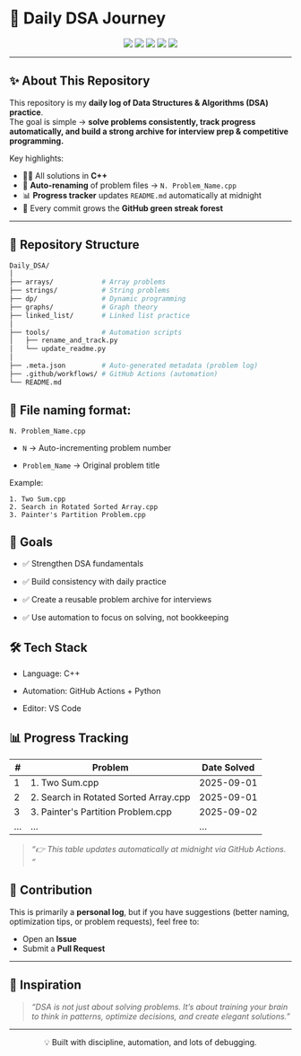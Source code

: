 # 📘 Daily DSA Journey  

<p align="center">
  <img src="https://img.shields.io/badge/Language-C++-00599C?style=for-the-badge&logo=cplusplus&logoColor=white" />
  <img src="https://img.shields.io/badge/Progress-Ongoing🚀-blueviolet?style=for-the-badge" />
  <img src="https://img.shields.io/github/last-commit/ikrishanaa/Daily_DSA?style=for-the-badge&logo=github" />
  <img src="https://img.shields.io/badge/Problems%20Solved-{count}-blue?logo=leetcode&style=for-the-badge" />
  <img src="https://komarev.com/ghpvc/?username=ikrishanaa&label=Profile%20Views&color=0e75b6&style=for-the-badge" />
</p>

---

## ✨ About This Repository  

This repository is my **daily log of Data Structures & Algorithms (DSA) practice**.  
The goal is simple → **solve problems consistently, track progress automatically, and build a strong archive for interview prep & competitive programming.**

Key highlights:
- 🧑‍💻 All solutions in **C++**
- 🔄 **Auto-renaming** of problem files → `N. Problem_Name.cpp`
- 📊 **Progress tracker** updates `README.md` automatically at midnight
- 🌱 Every commit grows the **GitHub green streak forest**

---

## 📂 Repository Structure  

```bash
Daily_DSA/
│
├── arrays/            # Array problems
├── strings/           # String problems
├── dp/                # Dynamic programming
├── graphs/            # Graph theory
├── linked_list/       # Linked list practice
│
├── tools/             # Automation scripts
│   ├── rename_and_track.py
│   └── update_readme.py
│
├── .meta.json         # Auto-generated metadata (problem log)
├── .github/workflows/ # GitHub Actions (automation)
└── README.md
```

## 📌 File naming format:
`N. Problem_Name.cpp`

- `N` → Auto-incrementing problem number

- `Problem_Name` → Original problem title

Example:
```
1. Two Sum.cpp
2. Search in Rotated Sorted Array.cpp
3. Painter's Partition Problem.cpp
```

## 🚀 Goals

- ✅ Strengthen DSA fundamentals
  
- ✅ Build consistency with daily practice

- ✅ Create a reusable problem archive for interviews

- ✅ Use automation to focus on solving, not bookkeeping

## 🛠️ Tech Stack

- Language: C++

- Automation: GitHub Actions + Python

- Editor: VS Code

## 📊 Progress Tracking

| # | Problem                               | Date Solved |
| - | ------------------------------------- | ----------- |
| 1 | 1. Two Sum.cpp                        | 2025-09-01  |
| 2 | 2. Search in Rotated Sorted Array.cpp | 2025-09-01  |
| 3 | 3. Painter's Partition Problem.cpp    | 2025-09-02  |
| … | …                                     | …           |

> *“👉 This table updates automatically at midnight via GitHub Actions. ”*

## 🤝 Contribution  

This is primarily a **personal log**, but if you have suggestions (better naming, optimization tips, or problem requests), feel free to:  
- Open an **Issue**  
- Submit a **Pull Request**  

---

## 🧭 Inspiration  

> *“DSA is not just about solving problems. It’s about training your brain to think in patterns, optimize decisions, and create elegant solutions.”*  

---

<p align="center">  
  💡 Built with discipline, automation, and lots of debugging.  
</p>

